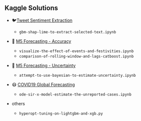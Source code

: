 ## Kaggle Solutions

* :bird:[Tweet Sentiment Extraction](https://www.kaggle.com/c/tweet-sentiment-extraction)

    * `gbm-shap-lime-to-extract-selected-text.ipynb`


* :crystal_ball: [M5 Forecasting - Accuracy](https://www.kaggle.com/c/m5-forecasting-accuracy/overview)

    * `visualize-the-effect-of-events-and-festivities.ipynb`
    * `comparison-of-rolling-window-and-lags-catboost.ipynb`


* :tada: [M5 Forecasting - Uncertainty]()

    * `attempt-to-use-bayesian-to-estimate-uncertainty.ipynb`


* :mask: [COVID19 Global Forecasting](https://www.kaggle.com/c/covid19-global-forecasting-week-1)

    *  `ode-sir-x-model-estimate-the-unreported-cases.ipynb`


* others

    * `hyperopt-tuning-on-lightgbm-and-xgb.py`




